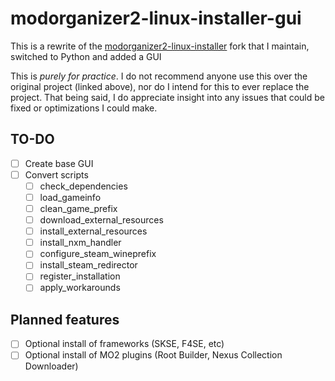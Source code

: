 # modorganizer2-linux-installer-gui
This is a rewrite of the [modorganizer2-linux-installer](furglitch/modorganizer2-linux-installer) fork that I maintain, switched to Python and added a GUI

This is *purely for practice*. I do not recommend anyone use this over the original project (linked above), nor do I intend for this to ever replace the project. That being said, I do appreciate insight into any issues that could be fixed or optimizations I could make.


## TO-DO
- [ ] Create base GUI
- [ ] Convert scripts
  - [ ] check_dependencies
  - [ ] load_gameinfo
  - [ ] clean_game_prefix
  - [ ] download_external_resources
  - [ ] install_external_resources
  - [ ] install_nxm_handler
  - [ ] configure_steam_wineprefix
  - [ ] install_steam_redirector
  - [ ] register_installation
  - [ ] apply_workarounds

## Planned features
- [ ] Optional install of frameworks (SKSE, F4SE, etc)
- [ ] Optional install of MO2 plugins (Root Builder, Nexus Collection Downloader)